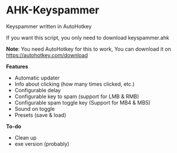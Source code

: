 # AHK-Keyspammer
Keyspammer written in AutoHotkey

If you want this script, you only need to download keyspammer.ahk

**Note**: You need AutoHotkey for this to work, You can download it on https://autohotkey.com/download

**Features**
- Automatic updater
- Info about clicking (how many times clicked, etc.)
- Configurable delay
- Configurable key to spam (support for LMB & RMB)
- Configurable spam toggle key (Support for MB4 & MB5)
- Sound on toggle
- Presets (save & load)

**To-do**
- Clean up
- exe version (probably)
